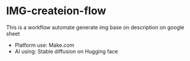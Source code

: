 # IMG-createion-flow
This is a workflow automate generate img base on description on google sheet
- Platform use: Make.com
- AI using: Stable diffusion on Hugging face
